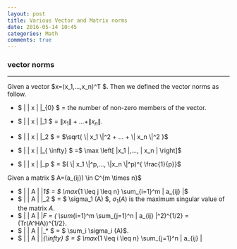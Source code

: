 ```yaml
---
layout: post
title: Various Vector and Matrix norms
date: 2016-05-14 10:45
categories: Math
comments: true
---
```


### vector norms ###
-------
Given a vector $x=(x_1,...,x_n)^T $. Then we defined the vector norms as follow.

-  $ \| \| x \| \|_{0} $  = the number of non-zero members of the vector.

-  $ \| \| x \| \|_1 $ = $\| x_1 \| + ... + \| x_n \|$.

-  $ \| \| x \| \|_2 $ = $\sqrt{ \| x_1 \|^2 + ... + \| x_n \|^2 }$
-  $ \| \| x \| \|_{ \infty} $ =$ \max \left[ \|x_1 \|,..., \| x_n \| \right]$
-  $ \| \| x \| \|_p $  = $( \| x_1 \|^p,..., \|x_n \|^p)^{ \frac{1}{p}}$

Given a matrix $ A=(a_{ij}) \in C^{m \times n}$

- $ \| \| A \| \|_1$ = $ \max_{1 \leq j \leq n} \sum_{i=1}^m \| a_{ij} \|$
- $  \| \| A \| \|_2 $ = $ \sigma_1 (A) $, $\sigma_1(A)$ is the maximum singular value of the matrix $A$.
- $  \| \| A \| \|_F = ( \sum_{i=1}^m \sum_{j=1}^n \| a_{ij} \|^2)^{1/2} = (Tr(A^HA))^{1/2}.
- $  \| \| A \| \|_* $ = $ \sum_i \sigma_i (A)$.
- $  \| \| A \| \|_{\infty} $ = $ \max_{1 \leq i \leq n} \sum_{j=1}^n \| a_{ij} \|
